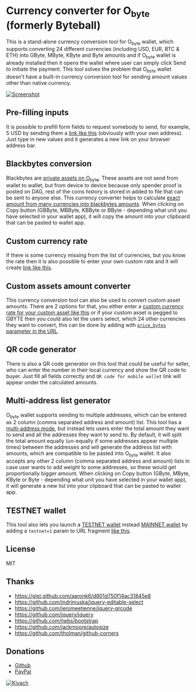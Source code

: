# Currency converter for O<sub>byte</sub> (formerly Byteball)
This is a stand-alone currency conversion tool for O<sub>byte</sub> wallet, which supports converting 24 different currencies (including USD, EUR, BTC & ETH) into GByte, MByte, KByte and Byte amounts and if O<sub>byte</sub> wallet is already installed then it opens the wallet where user can simply click Send to initiate the payment. This tool solves the problem that O<sub>byte</sub> wallet doesn't have a built-in currency conversion tool for sending amount values other than native currency.

[![Screenshot](bb-convert.png)](https://tarmo888.github.io/bb-convert/)

## Pre-filling inputs
It is possible to prefill form fields to request somebody to send, for example, 5 USD by sending them a [link like this](https://tarmo888.github.io/bb-convert/#amount=5&currency=USD&address=NTYO4ZKPRBPXW6WY2QUMJBPNDLOGX5OJ) (obviously with your own address). Just type in new values and it generates a new link on your browser address bar.

## Blackbytes conversion
Blackbytes are [private assets on O<sub>byte</sub>](https://bitcointalk.org/index.php?topic=1574508). These assets are not send from wallet to wallet, but from device to device because only spender proof is posted on DAG, rest of the coins history is stored in added to file that can be sent to anyone else. This currency converter helps to calculate [exact amount from many currencies into blackbytes amounts](https://tarmo888.github.io/bb-convert/black.html#amount=1&currency=USD&address=). When clicking on Copy button (GBByte, MBByte, KBByte or BByte - depending what unit you have selected in your wallet app), it will copy the amount into your clipboard that can be pasted to wallet app.

## Custom currency rate
If there is some currency missing from the list of currencies, but you know the rate then it is also possible to enter your own custom rate and it will create [link like this](https://tarmo888.github.io/bb-convert/#amount=5&currency=2500&address=).

## Custom assets amount converter
This currency conversion tool can also be used to convert custom asset amounts. There are 2 options for that, you either enter a [custom currency rate for your custom asset like this](https://tarmo888.github.io/bb-convert/custom.html#amount=1&currency=0.001&address=NTYO4ZKPRBPXW6WY2QUMJBPNDLOGX5OJ&asset=IYzTSjJg4I3hvUaRXrihRm9%2BmSEShenPK8l8uKUOD3o%3D) or if your custom asset is pegged to GBYTE then you could also let the users select, which 24 other currencies they want to convert, this can be done by adding with [`price_bytes` parameter in the URL](https://tarmo888.github.io/bb-convert/custom.html#amount=1&currency=USD&address=NTYO4ZKPRBPXW6WY2QUMJBPNDLOGX5OJ&asset=IYzTSjJg4I3hvUaRXrihRm9%2BmSEShenPK8l8uKUOD3o%3D&price_bytes=0.0001).

## QR code generator
There is also a QR code generator on this tool that could be useful for seller, who can enter the number in their local currency and show the QR code to buyer. Just fill all fields correctly and `QR code for mobile wallet` link will appear under the calculated amounts.

## Multi-address list generator
O<sub>byte</sub> wallet supports sending to multiple addresses, which can be entered as 2 column (comma separated address and amount) list. This tool has a [multi-address mode](https://tarmo888.github.io/bb-convert/multi.html), but instead lets users enter the total amount they want to send and all the addresses they want to send to. By default, it will split the total amount equally (un-equally if some addresses appear multiple times) between the addresses and will generate the address list with amounts, which are compatible to be pasted into O<sub>byte</sub> wallet. It also accepts any other 2 column (comma separated address and amount) lists in case user wants to add weight to some addresses, so these would get proportionally bigger amount. When clicking on Copy button (GByte, MByte, KByte or Byte - depending what unit you have selected in your wallet app), it will generate a new list into your clipboard that can be pasted to wallet app.

## TESTNET wallet
This tool also lets you launch a [TESTNET wallet](https://obyte.org/testnet.html) instead [MAINNET wallet](https://obyte.org/#download) by adding a `testnet=1` param to URL fragment [like this](https://tarmo888.github.io/bb-convert/#testnet=1).

## License
MIT

## Thanks
* https://gist.github.com/aaronk6/d801d750f14ac31845e8
* https://github.com/indrimuska/jquery-editable-select
* https://github.com/jeromeetienne/jquery-qrcode
* https://github.com/jquery/jquery
* https://github.com/twbs/bootstrap
* https://github.com/jackmoore/autosize
* https://github.com/tholman/github-corners

## Donations
* [Github](https://github.com/sponsors/tarmo888)
* [PayPal](https://www.paypal.me/tarmo888)

[![Kivach](https://kivach.org/api/banner?repo=tarmo888/bb-convert)](https://kivach.org/repo/tarmo888/bb-convert)
